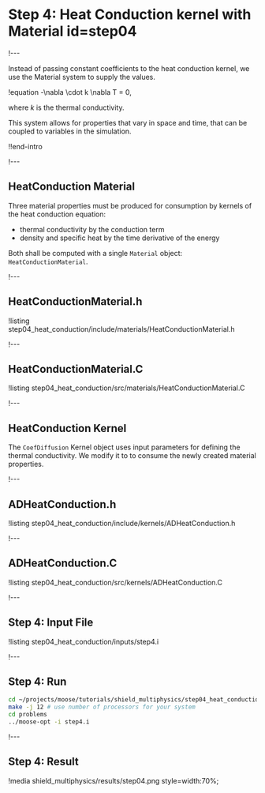# Step 4: Heat Conduction kernel with Material id=step04

!---

Instead of passing constant coefficients to the heat conduction kernel, we use the Material system to supply
the values.

!equation
-\nabla \cdot k \nabla T = 0,

where $k$ is the thermal conductivity.

This system allows for properties that vary in space and time, that can be coupled to variables
in the simulation.

!!end-intro

!---

## HeatConduction Material

Three material properties must be produced for consumption by kernels of the heat conduction equation:

- thermal conductivity by the conduction term
- density and specific heat by the time derivative of the energy

Both shall be computed with a single `Material` object: `HeatConductionMaterial`.

!---

## HeatConductionMaterial.h

!listing step04_heat_conduction/include/materials/HeatConductionMaterial.h

!---

## HeatConductionMaterial.C

!listing step04_heat_conduction/src/materials/HeatConductionMaterial.C

!---

## HeatConduction Kernel

The `CoefDiffusion` Kernel object uses input parameters for defining the thermal conductivity.
We modify it to to consume the newly created material properties.

!---

## ADHeatConduction.h

!listing step04_heat_conduction/include/kernels/ADHeatConduction.h

!---

## ADHeatConduction.C

!listing step04_heat_conduction/src/kernels/ADHeatConduction.C

!---

## Step 4: Input File

!listing step04_heat_conduction/inputs/step4.i

!---

## Step 4: Run

```bash
cd ~/projects/moose/tutorials/shield_multiphysics/step04_heat_conduction
make -j 12 # use number of processors for your system
cd problems
../moose-opt -i step4.i
```

!---

## Step 4: Result

!media shield_multiphysics/results/step04.png style=width:70%;
